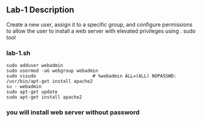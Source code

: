 ## Lab-1 Description 

  Create a new user, assign it to a specific group, and configure permissions to allow the user to install a web server with elevated privileges using . sudo tool

### lab-1.sh 
```
sudo adduser webadmin
sudo usermod -aG webgroup webadmin
sudo visudo                     # %webadmin ALL=(ALL) NOPASSWD: /usr/bin/apt-get install apache2
su - webadmin
sudo apt-get update
sudo apt-get install apache2
```
### you will install web server without password

